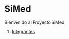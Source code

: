 # SiMed


Bienvenido al Proyecto SiMed


1. [Integrantes](https://github.com/IngSwEspec2030/SiMed/wiki/Presentaci%C3%B3n-Integrantes)
